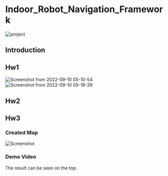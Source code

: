 # Indoor_Robot_Navigation_Framework
![project](https://user-images.githubusercontent.com/75136798/189445287-5b079673-5740-45fa-8f2a-ed017ba6f412.gif)

## Introduction

## Hw1
![Screenshot from 2022-09-10 05-10-54](https://user-images.githubusercontent.com/75136798/189446399-a6b8192a-4b37-4fb1-8633-09a5385cd3de.png)![Screenshot from 2022-09-10 05-18-39](https://user-images.githubusercontent.com/75136798/189447306-a5e838f4-d974-4191-b1b8-29ad69e5d196.png)

## Hw2

## Hw3

### Created Map
![Screenshot](https://user-images.githubusercontent.com/75136798/189445518-d93d0854-bb2c-43ee-b1d7-375f32442907.jpg)

### Demo Video
The result can be seen on the top.
